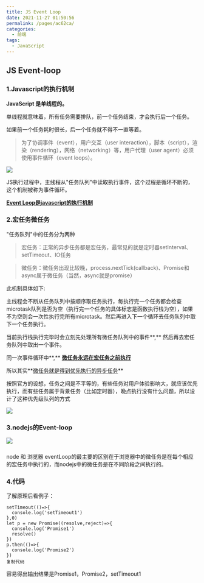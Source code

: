 ```yaml
---
title: JS Event Loop
date: 2021-11-27 01:50:56
permalink: /pages/ac62ca/
categories:
  - 前端
tags:
  - JavaScript
---
```



## JS Event-loop



### 1.Javascript的执行机制



**JavaScript 是单线程的。**

单线程就意味着，所有任务需要排队，前一个任务结束，才会执行后一个任务。

如果前一个任务耗时很长，后一个任务就不得不一直等着。



> 为了协调事件（event），用户交互（user interaction），脚本（script），渲染（rendering），网络（networking）等，用户代理（user agent）必须使用事件循环（event loops）。
>
> 

![](https://gitee.com/gan_chuan_yin/blog-image/raw/master/img/20211127012851.png)

JS执行过程中，主线程从"任务队列"中读取执行事件，这个过程是循环不断的，这个机制被称为事件循环。



**<u>Event Loop是javascript的执行机制</u>**



### 2.宏任务微任务

"任务队列"中的任务分为两种

> 宏任务：正常的异步任务都是宏任务，最常见的就是定时器setInterval、setTimeout、IO任务 

> 微任务：微任务出现比较晚，process.nextTick(callback)、Promise和async属于微任务（当然，async就是promise）



此机制具体如下:

主线程会不断从任务队列中按顺序取任务执行，每执行完一个任务都会检查microtask队列是否为空（执行完一个任务的具体标志是函数执行栈为空），如果不为空则会一次性执行完所有microtask。然后再进入下一个循环去任务队列中取下一个任务执行。

当前执行栈执行完毕时会立刻先处理所有微任务队列中的事件**,** 然后再去宏任务队列中取出一个事件。



同一次事件循环中**,** <u>**微任务永远在宏任务之前执行**</u>

所以其实**<u>微任务就是得到优先执行的异步任务</u>**



按照官方的设想，任务之间是不平等的，有些任务对用户体验影响大，就应该优先执行，而有些任务属于背景任务（比如定时器），晚点执行没有什么问题，所以设计了这种优先级队列的方式



![](https://gitee.com/gan_chuan_yin/blog-image/raw/master/img/20211127010736.png)





### 3.nodejs的Event-loop

![](https://gitee.com/gan_chuan_yin/blog-image/raw/master/img/20211127014519.png)

### 

node 和 浏览器 eventLoop的最主要的区别在于浏览器中的微任务是在每个相应的宏任务中执行的，而nodejs中的微任务是在不同阶段之间执行的。





### 4.代码

了解原理后看例子：

```
setTimeout(()=>{
  console.log('setTimeout1')
},0)
let p = new Promise((resolve,reject)=>{
  console.log('Promise1')
  resolve()
})
p.then(()=>{
  console.log('Promise2')    
})
复制代码
```

容易得出输出结果是Promise1，Promise2，setTimeout1